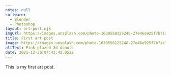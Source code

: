 ```yaml
---
notes: null
software:
  - Blender
  - Photoshop
layout: art-post.njk
imgUrl: https://images.unsplash.com/photo-1639550125248-27e46e925f7b?ixlib=rb-1.2.1&ixid=MnwxMjA3fDB8MHxwaG90by1wYWdlfHx8fGVufDB8fHx8&auto=format&fit=crop&w=1332&q=80
title: First art post
image: https://images.unsplash.com/photo-1639550125248-27e46e925f7b?ixlib=rb-1.2.1&ixid=MnwxMjA3fDB8MHxwaG90by1wYWdlfHx8fGVufDB8fHx8&auto=format&fit=crop&w=1332&q=80
altText: Pink glazed 3d donuts
date: 2021-12-30T04:43:42.052Z
---
```

This is my first art post.